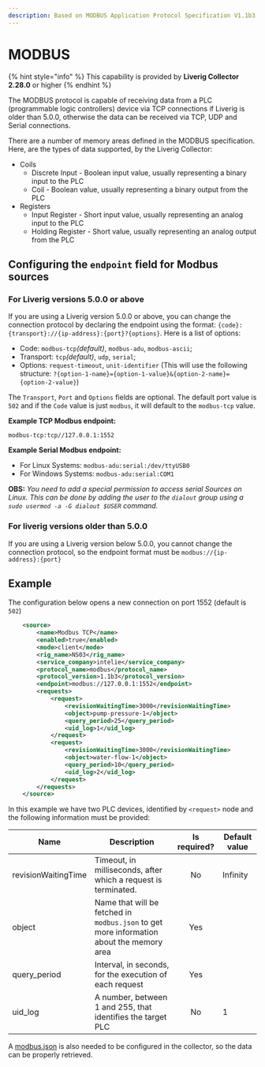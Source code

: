 ```yaml
---
description: Based on MODBUS Application Protocol Specification V1.1b3
---
```


# MODBUS

{% hint style="info" %}
This capability is provided by **Liverig Collector 2.28.0** or higher&#x20;
{% endhint %}

The MODBUS protocol is capable of receiving data from a PLC (programmable logic controllers) device via TCP connections if Liverig is older than 5.0.0, otherwise the data can be received  via
TCP, UDP and Serial connections.

There are a number of memory areas defined in the MODBUS specification. Here, are the types of data supported, by the Liverig Collector:

* Coils
  * Discrete Input - Boolean input value, usually representing a binary input to the PLC
  * Coil - Boolean value, usually representing a binary output from the PLC
* Registers
  * Input Register - Short input value, usually representing an analog input to the PLC
  * Holding Register - Short value, usually representing an analog output from the PLC

## Configuring the `endpoint` field for Modbus sources
### For Liverig versions 5.0.0 or above
If you are using a Liverig version 5.0.0 or above, you can change the connection protocol by declaring the endpoint using the
format: `{code}:{transport}://{ip-address}:{port}?{options}`. Here is a list of options:

- Code: `modbus-tcp`*(default)*, `modbus-adu`, `modbus-ascii`;
- Transport: `tcp`*(default)*, `udp`, `serial`;
- Options: `request-timeout`, `unit-identifier` (This will use the following
  structure: `?{option-1-name}={option-1-value}&{option-2-name}={option-2-value}`)

The `Transport`, `Port` and `Options` fields are optional. The default port value is `502` and if the `Code` value is
just `modbus`, it will default to the `modbus-tcp` value.

**Example TCP Modbus endpoint:**

`modbus-tcp:tcp//127.0.0.1:1552`

**Example Serial Modbus endpoint:**
- For Linux Systems:
  `modbus-adu:serial:/dev/ttyUSB0`
- For Windows Systems:
  `modbus-adu:serial:COM1`

**OBS:** *You need to add a special permission to access serial Sources on Linux. This can be done by adding the user to
the `dialout` group using a `sudo usermod -a -G dialout $USER` command.*

### For liverig versions older than 5.0.0
If you are using a Liverig version below 5.0.0, you cannot change the connection protocol, so the endpoint format must be `modbus://{ip-address}:{port}`

## Example

The configuration below opens a new connection on port 1552 (default is `502`)

```xml
    <source>
        <name>Modbus TCP</name>
        <enabled>true</enabled>
        <mode>client</mode>
        <rig_name>NS03</rig_name>
        <service_company>intelie</service_company>
        <protocol_name>modbus</protocol_name>
        <protocol_version>1.1b3</protocol_version>
        <endpoint>modbus://127.0.0.1:1552</endpoint>
        <requests>
            <request>
                <revisionWaitingTime>3000</revisionWaitingTime>
                <object>pump-pressure-1</object>
                <query_period>25</query_period>
                <uid_log>1</uid_log>
            </request>
            <request>
                <revisionWaitingTime>3000</revisionWaitingTime>
                <object>water-flow-1</object>
                <query_period>10</query_period>
                <uid_log>2</uid_log>
            </request>
        </requests>
    </source>
```

In this example we have two PLC devices, identified by `<request>` node and the following information must be provided:

| Name                | Description                                                                              | Is required? | Default value |
|---------------------|------------------------------------------------------------------------------------------|:------------:|---------------|
| revisionWaitingTime | Timeout, in milliseconds, after which a request is terminated.                           |      No      | Infinity      |
| object              | Name that will be fetched in `modbus.json` to get more information about the memory area |     Yes      |               |
| query\_period       | Interval, in seconds, for the execution of each request                                  |     Yes      |               |
| uid\_log            | A number, between 1 and 255, that identifies the target PLC                              |      No      | 1             |

A [modbus.json](./../configuration/modbus.json.md) is also needed to be configured in the collector, so the data can be properly retrieved.